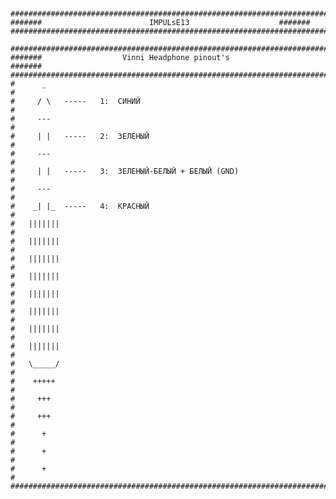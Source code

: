 <pre><code>

###################################################################################
#######	   	    	       	   IMPULsE13	   	   	   	    #######
###################################################################################

###################################################################################
#######	   	    	     Vinni Headphone pinout's	   	   	    #######
###################################################################################
#	   _                                                                      #
#	  / \	-----	1:	СИНИЙ                                             #
#	  ---                                                                     #
#	  | |	-----	2:	ЗЕЛЕНЫЙ                                           #
#	  ---                                                                     #
#	  | |	-----	3:	ЗЕЛЕНЫЙ-БЕЛЫЙ + БЕЛЫЙ (GND)                       #
#	  ---                                                                     #
#	 _| |_	-----	4:	КРАСНЫЙ                                           #
#	|||||||                                                                   #
#	|||||||                                                                   #
#	|||||||                                                                   #
#	|||||||                                                                   #
#	|||||||                                                                   #
#	|||||||                                                                   #
#	|||||||                                                                   #
#	|||||||                                                                   #
#	\_____/                                                                   #
#	 +++++                                                                    #
#	  +++                                                                     #
#	  +++                                                                     #
#	   +                                                                      #
#	   +                                                                      #
#	   +                                                                      #
###################################################################################
<?
echo 'guyhcfgjh'
?>
</code></pre>
